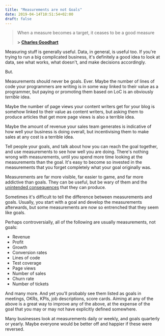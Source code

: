 ```yaml
---
title: "Measurements are not Goals"
date: 2019-04-14T10:51:54+02:00
draft: false
---
```


> When a measure becomes a target, it ceases to be a good measure
>
> **> [Charles Goodhart](<https://en.wikipedia.org/wiki/Goodhart%27s_law>)**

Measuring stuff is generally useful. Data, in general, is useful too. If you're trying to run a big complicated business, it's definitely a good idea to look at data, see what works, what doesn't, and make decisions accordingly.

But. 

Measurements should never be goals. Ever. Maybe the number of lines of code your programmers are writing is in some way linked to their value as a programmer, but paying or promoting them based on LoC is an obviously _terrible_ idea. 

Maybe the number of page views your content writers get for your blog is somehow linked to their value as content writers, but asking them to produce articles that get more page views is also a terrible idea. 

Maybe the amount of revenue your sales team generates is indicative of how well your business is doing overall, but incentivising them to make sales at any cost is a terrible idea.

Tell people your goals, and talk about how you can reach the goal together, and use measurements to see how well you are doing. There's nothing wrong with measurements, until you spend more time looking at the measurements than the goal. It's easy to become so invested in the measurements that you forget completely what your goal originally was.

Measurements are far more visible, far easier to game, and far more addictive than goals. They can be useful, but be wary of them and the [unintended consequences](<https://en.wikipedia.org/wiki/Cobra_effect>) that they can produce.

Sometimes it's difficult to tell the difference between measurements and goals. Usually, you start with a goal and develop the measurements afterwards, but some measurements are now so entrenched that they seem like goals.

Perhaps controversially, all of the following are usually measurements, not goals:

- Revenue
- Profit
- Growth
- Conversion rates
- Lines of code
- Test coverage
- Page views
- Number of sales
- Churn rate
- Number of tickets

And many more. And yet you'll probably see them listed as goals in meetings, OKRs, KPIs, job descriptions, score cards. Aiming at any of the above is a great way to improve any of the above, at the expense of the goal that you may or may not have explicitly defined somewhere. 

Many businesses look at measurements daily or weekly, and goals quarterly or yearly. Maybe everyone would be better off and happier if these were reversed.



